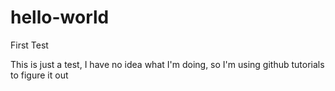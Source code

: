 # hello-world
First Test

This is just a test, I have no idea what I'm doing, so I'm using github tutorials to figure it out
